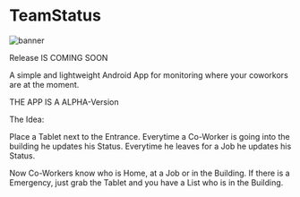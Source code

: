 # TeamStatus

![banner](https://user-images.githubusercontent.com/86848811/193427448-98769ff9-e614-4c16-aa87-650ec4309737.png)

Release IS COMING SOON

A simple and lightweight Android App for monitoring where your coworkors are at the moment.

THE APP IS A ALPHA-Version

The Idea:

Place a Tablet next to the Entrance. Everytime a
Co-Worker is going into the building he updates his
Status. Everytime he leaves for a Job he updates
his Status. 

Now Co-Workers know who is Home, at a Job or in the 
Building. If there is a Emergency, just grab the 
Tablet and you have a List who is in the Building.
